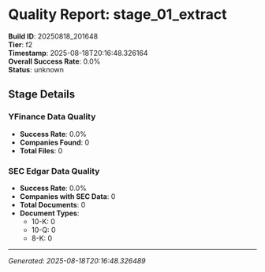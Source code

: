 # Quality Report: stage_01_extract

**Build ID**: 20250818_201648  
**Tier**: f2  
**Timestamp**: 2025-08-18T20:16:48.326164  
**Overall Success Rate**: 0.0%  
**Status**: unknown

## Stage Details

### YFinance Data Quality

- **Success Rate**: 0.0%
- **Companies Found**: 0
- **Total Files**: 0

### SEC Edgar Data Quality

- **Success Rate**: 0.0%
- **Companies with SEC Data**: 0
- **Total Documents**: 0
- **Document Types**:
  - 10-K: 0
  - 10-Q: 0
  - 8-K: 0

---
*Generated: 2025-08-18T20:16:48.326489*
